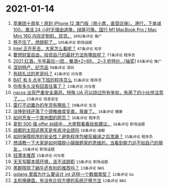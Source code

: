 # 2021-01-14

1. [苹果团十周年！原封 iPhone 12 澳门版（带小票，直营店保）、港行，下单减 100，激活 24 小时无理由退换，绿屏可换。国行 M1 MacBook Pro / Mac Mini 16G 内存定制机，现货。](https://www.v2ex.com/t/744798) `1092条评论` `推广`
1. [熬不住了，想辞职了…](https://www.v2ex.com/t/744757) `105条评论` `职场话题`
1. [Intel 正在死去，大家怎么看呢？](https://www.v2ex.com/t/744868) `87条评论` `知乎`
1. [要想财富自由，投资自己的最好方法有哪些呢？](https://www.v2ex.com/t/744831) `77条评论` `程序员`
1. [2021 红酒，牛年最后一团... 餐酒*2=89， 2~3 折特价...[抽奖]](https://www.v2ex.com/t/744901) `65条评论` `推广`
1. [深圳特产、纪念品](https://www.v2ex.com/t/744758) `50条评论` `深圳`
1. [有结扎过的老哥吗？](https://www.v2ex.com/t/744763) `41条评论` `问与答`
1. [BAT 有 6 点半下班的程序员么](https://www.v2ex.com/t/744870) `31条评论` `程序员`
1. [你有多久没有回首往事了？](https://www.v2ex.com/t/744899) `23条评论` `问与答`
1. [nacos 出现严重安全漏洞，特殊 UA 可以绕过所有鉴权，有用了的小伙伴注意了……](https://www.v2ex.com/t/744865) `23条评论` `信息安全`
1. [雷打不动置办的年货有哪些？](https://www.v2ex.com/t/744898) `19条评论` `生活`
1. [没挣到钱还落了个颈椎曲度变直，我废了。](https://www.v2ex.com/t/744886) `16条评论` `健康`
1. [如何开发一个类地图的网页？](https://www.v2ex.com/t/744795) `16条评论` `程序员`
1. [拿到 500 强 offer 纠结中....大佬帮看看给些建议。](https://www.v2ex.com/t/744781) `16条评论` `职场话题`
1. [成都的太阳这两天是年底冲业绩吗](https://www.v2ex.com/t/744769) `16条评论` `成都`
1. [如何保障程序的安全性？避免程序包被反编译之后泄漏？](https://www.v2ex.com/t/744932) `15条评论` `程序员`
1. [想请教一下大家是如何摆脱小镇做题家的思维的，当看到能力远不如自己的朋友...](https://www.v2ex.com/t/744917) `15条评论` `职场话题`
1. [轻薄本推荐](https://www.v2ex.com/t/744881) `15条评论` `问与答`
1. [天天写脚本搭环境，该不该辞职](https://www.v2ex.com/t/744835) `13条评论` `职场话题`
1. [黑群晖除了蜗牛还有别的推荐吗？](https://www.v2ex.com/t/744759) `13条评论` `NAS`
1. [golang 里面为什么要设计 int 这样一个数据类型？](https://www.v2ex.com/t/744921) `12条评论` `Go`
1. [主机换硬盘，有没有比较方便的系统迁移方法](https://www.v2ex.com/t/744808) `12条评论` `NAS`
